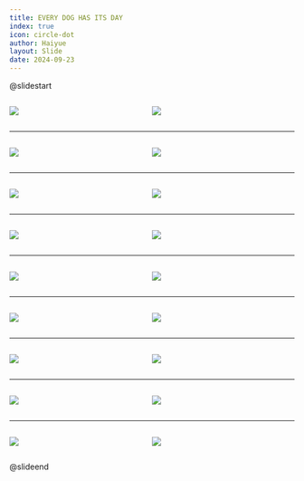 ```yaml
---
title: EVERY DOG HAS ITS DAY
index: true
icon: circle-dot
author: Haiyue
layout: Slide
date: 2024-09-23
---
```

 
@slidestart

<div style="display:flex">
<div style="flex:1">

![](/reading/english/Level-L/EVERY%20DOG%20HAS%20ITS%20DAY/001.webp)
</div>
<div style="flex:1">

![](/reading/english/Level-L/EVERY%20DOG%20HAS%20ITS%20DAY/002.webp)
</div>
</div>

---

<div style="display:flex">
<div style="flex:1">

![](/reading/english/Level-L/EVERY%20DOG%20HAS%20ITS%20DAY/003.webp)
</div>
<div style="flex:1">

![](/reading/english/Level-L/EVERY%20DOG%20HAS%20ITS%20DAY/004.webp)
</div>
</div>

---

<div style="display:flex">
<div style="flex:1">

![](/reading/english/Level-L/EVERY%20DOG%20HAS%20ITS%20DAY/005.webp)
</div>
<div style="flex:1">

![](/reading/english/Level-L/EVERY%20DOG%20HAS%20ITS%20DAY/006.webp)
</div>
</div>

---

<div style="display:flex">
<div style="flex:1">

![](/reading/english/Level-L/EVERY%20DOG%20HAS%20ITS%20DAY/007.webp)
</div>
<div style="flex:1">

![](/reading/english/Level-L/EVERY%20DOG%20HAS%20ITS%20DAY/008.webp)
</div>
</div>

---

<div style="display:flex">
<div style="flex:1">

![](/reading/english/Level-L/EVERY%20DOG%20HAS%20ITS%20DAY/009.webp)
</div>
<div style="flex:1">

![](/reading/english/Level-L/EVERY%20DOG%20HAS%20ITS%20DAY/010.webp)
</div>
</div>

---

<div style="display:flex">
<div style="flex:1">

![](/reading/english/Level-L/EVERY%20DOG%20HAS%20ITS%20DAY/011.webp)
</div>
<div style="flex:1">

![](/reading/english/Level-L/EVERY%20DOG%20HAS%20ITS%20DAY/012.webp)
</div>
</div>

---

<div style="display:flex">
<div style="flex:1">

![](/reading/english/Level-L/EVERY%20DOG%20HAS%20ITS%20DAY/013.webp)
</div>
<div style="flex:1">

![](/reading/english/Level-L/EVERY%20DOG%20HAS%20ITS%20DAY/014.webp)
</div>
</div>

---

<div style="display:flex">
<div style="flex:1">

![](/reading/english/Level-L/EVERY%20DOG%20HAS%20ITS%20DAY/015.webp)
</div>
<div style="flex:1">

![](/reading/english/Level-L/EVERY%20DOG%20HAS%20ITS%20DAY/016.webp)
</div>
</div>

---

<div style="display:flex">
<div style="flex:1">

![](/reading/english/Level-L/EVERY%20DOG%20HAS%20ITS%20DAY/017.webp)
</div>
<div style="flex:1">

![](/reading/english/Level-L/EVERY%20DOG%20HAS%20ITS%20DAY/018.webp)
</div>
</div>

@slideend